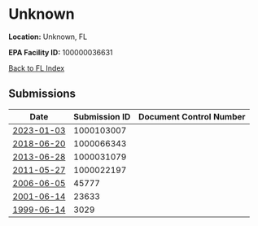 # Unknown

**Location:** Unknown, FL

**EPA Facility ID:** 100000036631

[Back to FL Index](../../index.md)

## Submissions

| Date | Submission ID | Document Control Number |
|------|--------------|-------------------------|
| [2023-01-03](submissions/1000103007.md) | 1000103007 |  |
| [2018-06-20](submissions/1000066343.md) | 1000066343 |  |
| [2013-06-28](submissions/1000031079.md) | 1000031079 |  |
| [2011-05-27](submissions/1000022197.md) | 1000022197 |  |
| [2006-06-05](submissions/45777.md) | 45777 |  |
| [2001-06-14](submissions/23633.md) | 23633 |  |
| [1999-06-14](submissions/3029.md) | 3029 |  |
